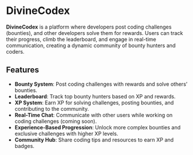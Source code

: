 # DivineCodex

**DivineCodex** is a platform where developers post coding challenges (bounties), and other developers solve them for rewards. Users can track their progress, climb the leaderboard, and engage in real-time communication, creating a dynamic community of bounty hunters and coders.

## Features
- **Bounty System**: Post coding challenges with rewards and solve others’ bounties.
- **Leaderboard**: Track top bounty hunters based on XP and rewards.
- **XP System**: Earn XP for solving challenges, posting bounties, and contributing to the community.
- **Real-Time Chat**: Communicate with other users while working on coding challenges (coming soon).
- **Experience-Based Progression**: Unlock more complex bounties and exclusive challenges with higher XP levels.
- **Community Hub**: Share coding tips and resources to earn XP and badges.

